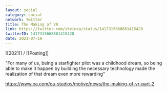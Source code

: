 ```yaml
---
layout: social
category: social
network: Twitter
title: The Making of VR
link: https://twitter.com/steinea/status/1417315668861415428
twitterID: 1417315668861415428
date: 2021-07-19
---
```


[[2021]] / [[Posting]]

"For many of us, being a starfighter pilot was a childhood dream, so being able to make it happen by building the necessary technology made the realization of that dream even more rewarding"

<https://www.ea.com/ea-studios/motive/news/the-making-of-vr-part-2>

